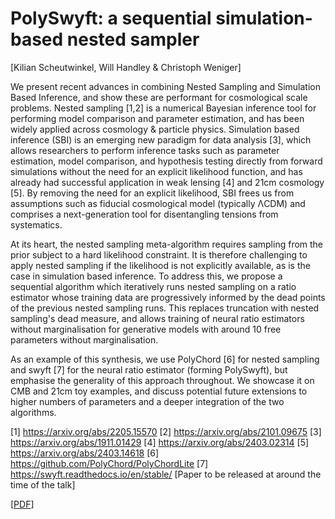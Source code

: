 # PolySwyft: a sequential simulation-based nested sampler 
[Kilian Scheutwinkel, Will Handley & Christoph Weniger]

We present recent advances in combining Nested Sampling and Simulation Based Inference, and show these are performant for cosmological scale problems. Nested sampling [1,2] is a numerical Bayesian inference tool for performing model comparison and parameter estimation, and has been widely applied across cosmology & particle physics. Simulation based inference (SBI) is an emerging new paradigm for data analysis [3], which allows researchers to perform inference tasks such as parameter estimation, model comparison, and hypothesis testing directly from forward simulations without the need for an explicit likelihood function, and has already had successful application in weak lensing [4] and 21cm cosmology [5]. By removing the need for an explicit likelihood, SBI frees us from assumptions such as fiducial cosmological model (typically ΛCDM) and comprises a next-generation tool for disentangling tensions from systematics.

At its heart, the nested sampling meta-algorithm requires sampling from the prior subject to a hard likelihood constraint. It is therefore challenging to apply nested sampling if the likelihood is not explicitly available, as is the case in simulation based inference. To address this, we propose a sequential algorithm which iteratively runs nested sampling on a ratio estimator whose training data are progressively informed by the dead points of the previous nested sampling runs. This replaces truncation with nested sampling's dead measure, and allows training of neural ratio estimators without marginalisation for generative models with around 10 free parameters without marginalisation.

As an example of this synthesis, we use PolyChord [6] for nested sampling and swyft [7] for the neural ratio estimator (forming PolySwyft), but emphasise the generality of this approach throughout. We showcase it on CMB and 21cm toy examples, and discuss potential future extensions to higher numbers of parameters and a deeper integration of the two algorithms.

[1] https://arxiv.org/abs/2205.15570
[2] https://arxiv.org/abs/2101.09675
[3] https://arxiv.org/abs/1911.01429
[4] https://arxiv.org/abs/2403.02314
[5] https://arxiv.org/abs/2403.14618
[6] https://github.com/PolyChord/PolyChordLite
[7] https://swyft.readthedocs.io/en/stable/
[Paper to be released at around the time of the talk]


[[PDF](https://github.com/williamjameshandley/talks/raw/queensland_2024/will_handley_india_2024.pdf)] 


